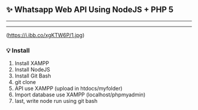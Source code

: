 ## ✨ Whatsapp Web API Using NodeJS + PHP 5

----
----
(https://i.ibb.co/xgKTW6P/1.jpg)

### 💡 Install
1. Install XAMPP
2. Install NodeJS
3. Install Git Bash
3. git clone 
4. API use XAMPP (upload in htdocs/myfolder)
5. Import database use XAMPP (localhost/phpmyadmin)
6. last, write node run using git bash
